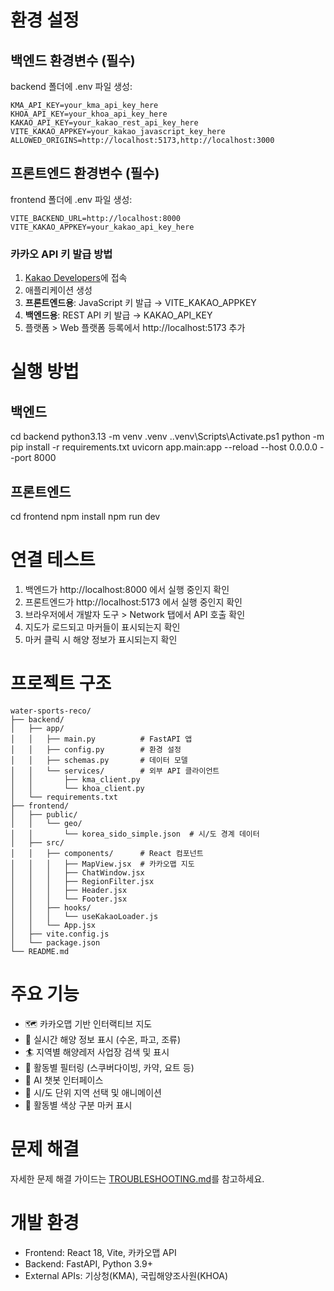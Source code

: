 # 환경 설정
## 백엔드 환경변수 (필수)
backend 폴더에 .env 파일 생성:
```
KMA_API_KEY=your_kma_api_key_here
KHOA_API_KEY=your_khoa_api_key_here
KAKAO_API_KEY=your_kakao_rest_api_key_here
VITE_KAKAO_APPKEY=your_kakao_javascript_key_here
ALLOWED_ORIGINS=http://localhost:5173,http://localhost:3000
```

## 프론트엔드 환경변수 (필수)
frontend 폴더에 .env 파일 생성:
```
VITE_BACKEND_URL=http://localhost:8000
VITE_KAKAO_APPKEY=your_kakao_api_key_here
```

### 카카오 API 키 발급 방법
1. [Kakao Developers](https://developers.kakao.com/)에 접속
2. 애플리케이션 생성
3. **프론트엔드용**: JavaScript 키 발급 → VITE_KAKAO_APPKEY
4. **백엔드용**: REST API 키 발급 → KAKAO_API_KEY
5. 플랫폼 > Web 플랫폼 등록에서 http://localhost:5173 추가

# 실행 방법
## 백엔드
cd backend
python3.13 -m venv .venv
.\.venv\Scripts\Activate.ps1
python -m pip install -r requirements.txt
uvicorn app.main:app --reload --host 0.0.0.0 --port 8000

## 프론트엔드
cd frontend
npm install
npm run dev

# 연결 테스트
1. 백엔드가 http://localhost:8000 에서 실행 중인지 확인
2. 프론트엔드가 http://localhost:5173 에서 실행 중인지 확인
3. 브라우저에서 개발자 도구 > Network 탭에서 API 호출 확인
4. 지도가 로드되고 마커들이 표시되는지 확인
5. 마커 클릭 시 해양 정보가 표시되는지 확인

# 프로젝트 구조
```
water-sports-reco/
├── backend/
│   ├── app/
│   │   ├── main.py          # FastAPI 앱
│   │   ├── config.py        # 환경 설정
│   │   ├── schemas.py       # 데이터 모델
│   │   └── services/        # 외부 API 클라이언트
│   │       ├── kma_client.py
│   │       └── khoa_client.py
│   └── requirements.txt
├── frontend/
│   ├── public/
│   │   └── geo/
│   │       └── korea_sido_simple.json  # 시/도 경계 데이터
│   ├── src/
│   │   ├── components/      # React 컴포넌트
│   │   │   ├── MapView.jsx  # 카카오맵 지도
│   │   │   ├── ChatWindow.jsx
│   │   │   ├── RegionFilter.jsx
│   │   │   ├── Header.jsx
│   │   │   └── Footer.jsx
│   │   ├── hooks/
│   │   │   └── useKakaoLoader.js
│   │   └── App.jsx
│   ├── vite.config.js
│   └── package.json
└── README.md
```

# 주요 기능
- 🗺️ 카카오맵 기반 인터랙티브 지도
- 🌊 실시간 해양 정보 표시 (수온, 파고, 조류)
- 🏄 지역별 해양레저 사업장 검색 및 표시
- 🎯 활동별 필터링 (스쿠버다이빙, 카약, 요트 등)
- 💬 AI 챗봇 인터페이스
- 📍 시/도 단위 지역 선택 및 애니메이션
- 📍 활동별 색상 구분 마커 표시

# 문제 해결
자세한 문제 해결 가이드는 [TROUBLESHOOTING.md](TROUBLESHOOTING.md)를 참고하세요.

# 개발 환경
- Frontend: React 18, Vite, 카카오맵 API
- Backend: FastAPI, Python 3.9+
- External APIs: 기상청(KMA), 국립해양조사원(KHOA)